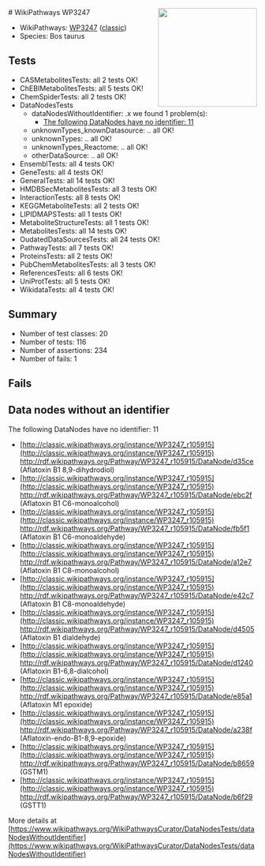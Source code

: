 <img style="float: right; width: 200px" src="https://upload.wikimedia.org/wikipedia/commons/thumb/8/83/Wplogo_with_text_500.png/640px-Wplogo_with_text_500.png" />
# WikiPathways WP3247

* WikiPathways: [WP3247](https://wikipathways.org/pathways/WP3247) ([classic](https://classic.wikipathways.org/instance/WP3247))
* Species: Bos taurus
## Tests
* CASMetabolitesTests: all 2 tests OK!
* ChEBIMetabolitesTests: all 5 tests OK!
* ChemSpiderTests: all 2 tests OK!
* DataNodesTests
    * dataNodesWithoutIdentifier: .x we found 1 problem(s):
        * [The following DataNodes have no identifier: 11](#8792c491)
    * unknownTypes_knownDatasource: .. all OK!
    * unknownTypes: .. all OK!
    * unknownTypes_Reactome: .. all OK!
    * otherDataSource: .. all OK!
* EnsemblTests: all 4 tests OK!
* GeneTests: all 4 tests OK!
* GeneralTests: all 14 tests OK!
* HMDBSecMetabolitesTests: all 3 tests OK!
* InteractionTests: all 8 tests OK!
* KEGGMetaboliteTests: all 2 tests OK!
* LIPIDMAPSTests: all 1 tests OK!
* MetaboliteStructureTests: all 1 tests OK!
* MetabolitesTests: all 14 tests OK!
* OudatedDataSourcesTests: all 24 tests OK!
* PathwayTests: all 7 tests OK!
* ProteinsTests: all 2 tests OK!
* PubChemMetabolitesTests: all 3 tests OK!
* ReferencesTests: all 6 tests OK!
* UniProtTests: all 5 tests OK!
* WikidataTests: all 4 tests OK!


## Summary

* Number of test classes: 20
* Number of tests: 116
* Number of assertions: 234
* Number of fails: 1

## Fails

<a name="8792c491" />

## Data nodes without an identifier

The following DataNodes have no identifier: 11

* [http://classic.wikipathways.org/instance/WP3247_r105915](http://classic.wikipathways.org/instance/WP3247_r105915) http://rdf.wikipathways.org/Pathway/WP3247_r105915/DataNode/d35ce (Aflatoxin B1 8,9-dihydrodiol)
* [http://classic.wikipathways.org/instance/WP3247_r105915](http://classic.wikipathways.org/instance/WP3247_r105915) http://rdf.wikipathways.org/Pathway/WP3247_r105915/DataNode/ebc2f (Aflatoxin B1 C6-monoalcohol)
* [http://classic.wikipathways.org/instance/WP3247_r105915](http://classic.wikipathways.org/instance/WP3247_r105915) http://rdf.wikipathways.org/Pathway/WP3247_r105915/DataNode/fb5f1 (Aflatoxin B1 C6-monoaldehyde)
* [http://classic.wikipathways.org/instance/WP3247_r105915](http://classic.wikipathways.org/instance/WP3247_r105915) http://rdf.wikipathways.org/Pathway/WP3247_r105915/DataNode/a12e7 (Aflatoxin B1 C8-monoalcohol)
* [http://classic.wikipathways.org/instance/WP3247_r105915](http://classic.wikipathways.org/instance/WP3247_r105915) http://rdf.wikipathways.org/Pathway/WP3247_r105915/DataNode/e42c7 (Aflatoxin B1 C8-monoaldehyde)
* [http://classic.wikipathways.org/instance/WP3247_r105915](http://classic.wikipathways.org/instance/WP3247_r105915) http://rdf.wikipathways.org/Pathway/WP3247_r105915/DataNode/d4505 (Aflatoxin B1 dialdehyde)
* [http://classic.wikipathways.org/instance/WP3247_r105915](http://classic.wikipathways.org/instance/WP3247_r105915) http://rdf.wikipathways.org/Pathway/WP3247_r105915/DataNode/d1240 (Aflatoxin B1-6,8-dialcohol)
* [http://classic.wikipathways.org/instance/WP3247_r105915](http://classic.wikipathways.org/instance/WP3247_r105915) http://rdf.wikipathways.org/Pathway/WP3247_r105915/DataNode/e85a1 (Aflatoxin M1 epoxide)
* [http://classic.wikipathways.org/instance/WP3247_r105915](http://classic.wikipathways.org/instance/WP3247_r105915) http://rdf.wikipathways.org/Pathway/WP3247_r105915/DataNode/a238f (Aflatoxin-endo-B1-8,9-epoxide)
* [http://classic.wikipathways.org/instance/WP3247_r105915](http://classic.wikipathways.org/instance/WP3247_r105915) http://rdf.wikipathways.org/Pathway/WP3247_r105915/DataNode/b8659 (GSTM1)
* [http://classic.wikipathways.org/instance/WP3247_r105915](http://classic.wikipathways.org/instance/WP3247_r105915) http://rdf.wikipathways.org/Pathway/WP3247_r105915/DataNode/b6f29 (GSTT1)


More details at [https://www.wikipathways.org/WikiPathwaysCurator/DataNodesTests/dataNodesWithoutIdentifier](https://www.wikipathways.org/WikiPathwaysCurator/DataNodesTests/dataNodesWithoutIdentifier)

